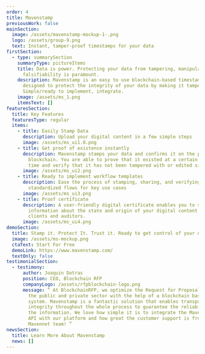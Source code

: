 ```yaml
---
order: 4
title: Mavenstamp
previousWork: false
mainSection:
  image: /assets/mavenstamp-mockup-1-.png
  logo: /assets/group-9.png
  text: Instant, tamper-proof timestamps for your data
firstSection:
  - type: summarySection
    summaryType: pictureItems
    title: Data is power. Protecting your data from tampering, manipulation, and
      falsifiability is paramount.
    description: Mavenstamp is an easy to use blockchain-based timestamping service
      designed to protect the integrity of your data by making it tamper-proof.
      Simple/ready to implement, integrate.
    image: /assets/ms_1.png
    itemsText: []
featuresSection:
  title: Key Features
  featuresType: regular
  items:
    - title: Easily Stamp Data
      description: Upload your digital content in a few simple steps
      image: /assets/ms_ui1.0.png
    - title: Get proof of existence instantly
      description: Mavenstamp stamps your data and confirms it on the public
        blockchain. You are able to prove that it existed at a certain point in
        time and verify that it has not been tampered with or edited since then.
      image: /assets/ms_ui2.png
    - title: Ready to implement workflow templates
      description: Ease the process of stamping, sharing, and verifying data with
        standardized flows for key use cases
      image: /assets/ms_ui3.png
    - title: Proof certificate
      description: A user-friendly digital certificate enables you to share
        information about the state and origin of your digital content with
        clients and auditors.
      image: /assets/ms_ui4.png
demoSection:
  title: Stamp it. Protect It. Trust it. Ready to get control of your data?
  image: /assets/ms-mockup.png
  ctaText: Start For Free
  demoLink: https://www.mavenstamp.com/
  textOnly: false
testimonialSection:
  - testimony:
      author: Joaquin Dotras
      position: CEO, Blockchain RFP
      companyLogo: /assets/rfpblockchain-logo.png
      message: “ At BlockchainRFP, we optimize the Request for Proposal process for
        the public and private sector with the help of a blockchain based
        system. Mavenstamp is a fantastic solution that enables transparency and
        integrity throughout the whole process to guarantee the reliability of
        the information. We love how simple it is to integrate the Mavenstamp
        API with our platform and how great the customer support is from the
        Mavennet team! ”
newsSection:
  title: Learn More About Mavenstamp
  news: []
---
```

